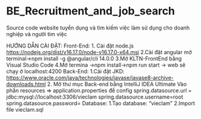 # BE_Recruitment_and_job_search
Source code website tuyển dụng và tìm kiếm việc làm sử dụng cho doanh nghiệp và người tìm việc

HƯỚNG DẪN CÀI ĐẶT:
Front-End:
	1. Cài đặt node.js
		https://nodejs.org/dist/v16.17.0/node-v16.17.0-x64.msi
	2.Cài đặt angular
		mở terminal->npm install -g @angular/cli 14.0.0
	3.Mở KLTN-FrontEnd bằng Visual Studio Code
	4.Mở termina ->npm install->npm run start -> web sẽ chạy ở localhost:4200
Back-End:
	1.Cài đặt JKD:
		https://www.oracle.com/java/technologies/javase/javase8-archive-downloads.html
	2. Mở thư mục Back-end bằng IntelliJ IDEA Ultimate
		Vào phần resources => application.properties để config
		spring.datasource.url = jdbc:mysql://localhost:3306/vieclam
		spring.datasource.username=root
		spring.datasource.password=
Database: 
	1.Tạo database: “vieclam”
	2.Import file vieclam.sql
